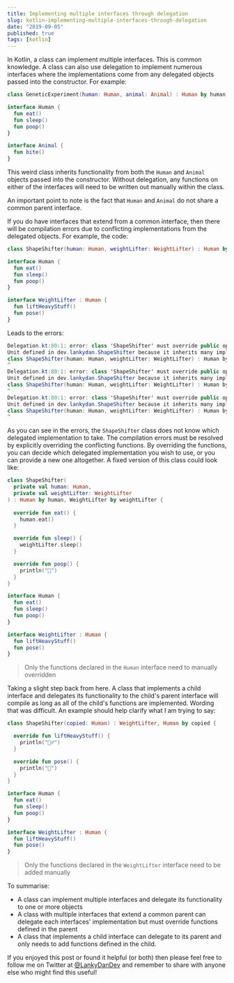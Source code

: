 ```yaml
---
title: Implementing multiple interfaces through delegation
slug: kotlin-implementing-multiple-interfaces-through-delegation
date: "2019-09-05"
published: true
tags: [kotlin]
---
```


In Kotlin, a class can implement multiple interfaces. This is common knowledge. A class can also use delegation to implement numerous interfaces where the implementations come from any delegated objects passed into the constructor. For example:

```kotlin
class GeneticExperiment(human: Human, animal: Animal) : Human by human, Animal by animal

interface Human {
  fun eat()
  fun sleep()
  fun poop()
}

interface Animal {
  fun bite()
}
```

This weird class inherits functionality from both the `Human` and `Animal` objects passed into the constructor. Without delegation, any functions on either of the interfaces will need to be written out manually within the class.

An important point to note is the fact that `Human` and `Animal` do not share a common parent interface.

If you do have interfaces that extend from a common interface, then there will be compilation errors due to conflicting implementations from the delegated objects. For example, the code:

```kotlin
class ShapeShifter(human: Human, weightLifter: WeightLifter) : Human by human, WeightLifter by weightLifter

interface Human {
  fun eat()
  fun sleep()
  fun poop()
}

interface WeightLifter : Human {
  fun liftHeavyStuff()
  fun pose()
}
```

Leads to the errors:

```java
Delegation.kt:80:1: error: class 'ShapeShifter' must override public open fun eat(): 
Unit defined in dev.lankydan.ShapeShifter because it inherits many implementations of it
class ShapeShifter(human: Human, weightLifter: WeightLifter) : Human by human, WeightLifter by weightLifter
^
Delegation.kt:80:1: error: class 'ShapeShifter' must override public open fun sleep(): 
Unit defined in dev.lankydan.ShapeShifter because it inherits many implementations of it
class ShapeShifter(human: Human, weightLifter: WeightLifter) : Human by human, WeightLifter by weightLifter
^
Delegation.kt:80:1: error: class 'ShapeShifter' must override public open fun poop(): 
Unit defined in dev.lankydan.ShapeShifter because it inherits many implementations of it
class ShapeShifter(human: Human, weightLifter: WeightLifter) : Human by human, WeightLifter by weightLifter
^
```

As you can see in the errors, the `ShapeShifter` class does not know which delegated implementation to take. The compilation errors must be resolved by explicitly overriding the conflicting functions. By overriding the functions, you can decide which delegated implementation you wish to use, or you can provide a new one altogether. A fixed version of this class could look like:

```kotlin
class ShapeShifter(
  private val human: Human,
  private val weightLifter: WeightLifter
) : Human by human, WeightLifter by weightLifter {
  
  override fun eat() {
    human.eat()
  }

  override fun sleep() {
    weightLifter.sleep()
  }

  override fun poop() {
    println("💩")
  }
}

interface Human {
  fun eat()
  fun sleep()
  fun poop()
}

interface WeightLifter : Human {
  fun liftHeavyStuff()
  fun pose()
}
```

> Only the functions declared in the `Human` interface need to manually overridden

Taking a slight step back from here. A class that implements a child interface and delegates its functionality to the child's parent interface will compile as long as all of the child's functions are implemented. Wording that was difficult. An example should help clarify what I am trying to say:

```kotlin
class ShapeShifter(copied: Human) : WeightLifter, Human by copied {

  override fun liftHeavyStuff() {
    println("🏋️‍♂️")
  }

  override fun pose() {
    println("💪")
  }
}

interface Human {
  fun eat()
  fun sleep()
  fun poop()
}

interface WeightLifter : Human {
  fun liftHeavyStuff()
  fun pose()
}
```

> Only the functions declared in the `WeightLifter` interface need to be added manually

To summarise:

- A class can implement multiple interfaces and delegate its functionality to one or more objects
- A class with multiple interfaces that extend a common parent can delegate each interfaces' implementation but must override functions defined in the parent
- A class that implements a child interface can delegate to its parent and only needs to add functions defined in the child.

If you enjoyed this post or found it helpful (or both) then please feel free to follow me on Twitter at [@LankyDanDev](https://twitter.com/LankyDanDev) and remember to share with anyone else who might find this useful!
